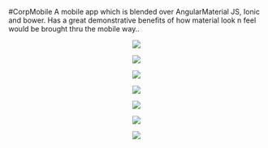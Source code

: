 #CorpMobile
A mobile app which is blended over AngularMaterial JS, Ionic and bower. Has a great demonstrative benefits of how material look n feel would be brought thru the mobile way..

<p align="center">
  <img src="deals\1-quote-dashboard.png"/>
</p>
<p align="center">
  <img src="deals\2-quote-deals.png"/>
</p>
<p align="center">
  <img src="deals\3-quote-deals-dcc-slide.png"/>
</p>
<p align="center">
  <img src="deals\4-quote-deals-dcc-qutoe-header-details.png"/>
</p>
<p align="center">
  <img src="deals\5-quote-deals-dcc-deal-terms.png"/>
</p>
<p align="center">
  <img src="deals\6-quote-deals-dcc-billing-model.png"/>
</p>
<p align="center">
  <img src="deals\7-quote-deals-dcc-deal-summary.png"/>
</p>
 
